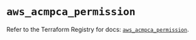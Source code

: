 # `aws_acmpca_permission`

Refer to the Terraform Registry for docs: [`aws_acmpca_permission`](https://registry.terraform.io/providers/hashicorp/aws/5.62.0/docs/resources/acmpca_permission).
